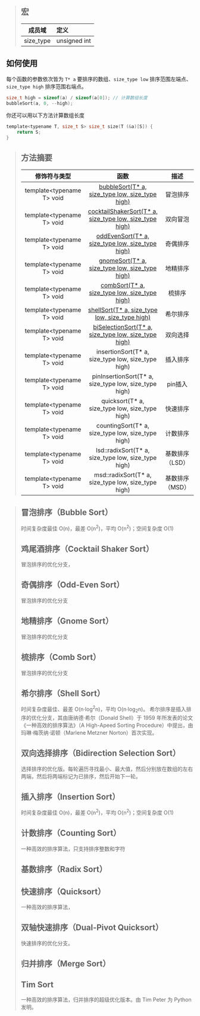 > ## 宏
>| 成员域 | 定义 |
>|:------:|:----|
>| size_type | unsigned int |

## 如何使用
每个函数的参数依次皆为 `T* a` 要排序的数组、`size_type low` 排序范围左端点、`size_type high` 排序范围右端点。
```C
size_t high = sizeof(a) / sizeof(a[0]); // 计算数组长度
bubbleSort(a, 0, --high);
```
你还可以用以下方法计算数组长度
```C
template<typename T, size_t S> size_t size(T (&a)[S]) {
    return S;
}
```
> ## 方法摘要
> 
>| 修饰符与类型 | 函数 | 描述 |
>|:----------:|:-----:|:------:|
>| template\<typename T\> void | [bubbleSort(T* a, size_type low, size_type high)](#bubble-sort) | 冒泡排序 |
>| template\<typename T\> void | [cocktailShakerSort(T* a, size_type low, size_type high)](#) | 双向冒泡 |
>| template\<typename T\> void | [oddEvenSort(T* a, size_type low, size_type high)]() | 奇偶排序 |
>| template\<typename T\> void | [gnomeSort(T* a, size_type low, size_type high)]() | 地精排序 |
>| template\<typename T\> void | [combSort(T* a, size_type low, size_type high)]() | 梳排序 |
>| template\<typename T\> void | [shellSort(T* a, size_type low, size_type high)]() | 希尔排序 |
>| template\<typename T\> void | [biSelectionSort(T* a, size_type low, size_type high)](#bi-selection-sort) | 双向选择 |
>| template\<typename T\> void | insertionSort(T* a, size_type low, size_type high) | 插入排序 |
>| template\<typename T\> void | pinInsertionSort(T* a, size_type low, size_type high) | pin插入 |
>| template\<typename T\> void | quicksort(T* a, size_type low, size_type high) | 快速排序 |
>| template\<typename T\> void | countingSort(T* a, size_type low, size_type high) | 计数排序 |
>| template\<typename T\> void | lsd::radixSort(T* a, size_type low, size_type high) | 基数排序（LSD） |
>| template\<typename T\> void | msd::radixSort(T* a, size_type low, size_type high) | 基数排序（MSD） |

> ## 冒泡排序（Bubble Sort） ##
> 时间复杂度最佳 O(n)，最差 O(n<sup>2</sup>)，平均 O(n<sup>2</sup>)；空间复杂度 O(1)
> 
> ## 鸡尾酒排序（Cocktail Shaker Sort） ##
> 冒泡排序的优化分支，
> 
> ## 奇偶排序（Odd-Even Sort） ##
> 冒泡排序的优化分支
> 
> ## 地精排序（Gnome Sort） ##
> 冒泡排序的优化分支
> 
> ## 梳排序（Comb Sort） ##
> 冒泡排序的优化分支
> 
> ## 希尔排序（Shell Sort） ##
> 时间复杂度最佳、最差 O(n·log<sup>2</sup>n)，平均 O(n·log<sub>2</sub>n)。
> 希尔排序是插入排序的优化分支，其由唐纳德·希尔（Donald Shell）于 1959 年所发表的论文《一种高效的排序算法》（A High-Apeed Sorting Procedure）中提出，由玛琳·梅茨纳·诺顿（Marlene Metzner Norton）首次实现。
> 
> ## 双向选择排序（Bidirection Selection Sort） ##
> 选择排序的优化版。每轮遍历寻找最小、最大值，然后分别放在数组的左右两端，然后将两端标记为已排序，然后开始下一轮。
> 
> ## 插入排序（Insertion Sort） ##
> 时间复杂度最佳 O(n)，最差 O(n<sup>2</sup>)，平均 O(n<sup>2</sup>)；空间复杂度 O(1)
>
> ## 计数排序（Counting Sort） ##
> 一种高效的排序算法，只支持排序整数和字符
> 
> ## 基数排序（Radix Sort） ##
> ## 快速排序（Quicksort） ##
> 一种高效的排序算法，
> ## 双轴快速排序（Dual-Pivot Quicksort） ##
> 快速排序的优化分支。
> ## 归并排序（Merge Sort） ##
> ## Tim Sort ##
> 一种高效的排序算法，归并排序的超级优化版本。由 Tim Peter 为 Python 发明。
